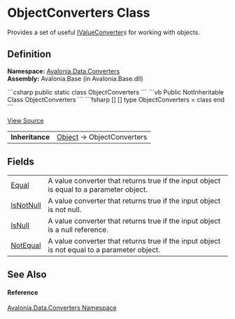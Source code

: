 # ObjectConverters Class


Provides a set of useful <a href="T_Avalonia_Data_Converters_IValueConverter">IValueConverter</a>s for working with objects.



## Definition
**Namespace:** <a href="N_Avalonia_Data_Converters">Avalonia.Data.Converters</a>  
**Assembly:** Avalonia.Base (in Avalonia.Base.dll)

<Tabs groupId="api-code-preview">
<TabItem value="csharp" label="C#">
```csharp
public static class ObjectConverters
```
</TabItem>
<TabItem value="vb" label="VB">
```vb
Public NotInheritable Class ObjectConverters
```
</TabItem>
<TabItem value="fsharp" label="F#">
```fsharp
[<AbstractClassAttribute>]
[<SealedAttribute>]
type ObjectConverters = class end
```
</TabItem>
</Tabs>



<a href="https://github.com/AvaloniaUI/Avalonia/tree/master/src/Avalonia.Base/Data/Converters/ObjectConverters.cs" title="View the source code">View Source</a>

<table>
<tr><td><strong>Inheritance</strong></td><td><a href="https://learn.microsoft.com/dotnet/api/system.object" target="_blank" rel="noopener noreferrer">Object</a>  →  ObjectConverters</td></tr>
</table>



## Fields
<table>
<tr>
<td><a href="F_Avalonia_Data_Converters_ObjectConverters_Equal">Equal</a></td>
<td>A value converter that returns true if the input object is equal to a parameter object.</td>
</tr>
<tr>
<td><a href="F_Avalonia_Data_Converters_ObjectConverters_IsNotNull">IsNotNull</a></td>
<td>A value converter that returns true if the input object is not null.</td>
</tr>
<tr>
<td><a href="F_Avalonia_Data_Converters_ObjectConverters_IsNull">IsNull</a></td>
<td>A value converter that returns true if the input object is a null reference.</td>
</tr>
<tr>
<td><a href="F_Avalonia_Data_Converters_ObjectConverters_NotEqual">NotEqual</a></td>
<td>A value converter that returns true if the input object is not equal to a parameter object.</td>
</tr>
</table>

## See Also


#### Reference
<a href="N_Avalonia_Data_Converters">Avalonia.Data.Converters Namespace</a>  

